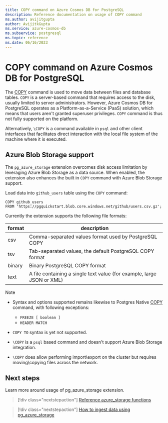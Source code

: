 ```yaml
---
title: COPY command on Azure Cosmos DB for PostgreSQL
description: Reference documentation on usage of COPY command
ms.author: avijitgupta
author: AvijitkGupta
ms.service: azure-cosmos-db
ms.subservice: postgresql
ms.topic: reference
ms.date: 06/16/2023
---
```


# COPY command on Azure Cosmos DB for PostgreSQL

The [COPY](https://www.postgresql.org/docs/current/sql-copy.html) command is used to move data between files and database tables. `COPY` is a server-based command that requires access to the disk, usually limited to server administrators. However, Azure Cosmos DB for PostgreSQL operates as a Platform-as-a-Service (PaaS) solution, which means that users aren't granted superuser privileges. `COPY` command is thus not fully supported on the platform.

Alternatively, `\COPY` is a command available in `psql` and other client interfaces that facilitates direct interaction with the local file system of the machine where it is executed.

## Azure Blob Storage support

The `pg_azure_storage` extension overcomes disk access limitation by leveraging Azure Blob Storage as a data source. When enabled, the extension also enhances the built in `COPY` command with Azure Blob Storage support.

Load data into `github_users` table using the `COPY` command:

```postgresql
COPY github_users
FROM 'https://pgquickstart.blob.core.windows.net/github/users.csv.gz';
```
Currently the extension supports the following file formats:

|format|description|
|------|-----------|
|csv|Comma-separated values format used by PostgreSQL COPY|
|tsv|Tab-separated values, the default PostgreSQL COPY format|
|binary|Binary PostgreSQL COPY format|
|text|A file containing a single text value (for example, large JSON or XML)|

> [!Note]
> * Syntax and options supported remains likewise to Postgres Native [COPY](https://www.postgresql.org/docs/current/sql-copy.html) command, with following exceptions:
>
>   - `FREEZE [ boolean ]`
>   - `HEADER MATCH`
>
> * `COPY TO` syntax is yet not supported.
>
> * `\COPY` is a `psql` based command and doesn't support Azure Blob Storage integration.
>
> * `\COPY` does allow performing import\export on the cluster but requires moving\copying files across the network.

## Next steps

Learn more around usage of pg_azure_storage extension.

> [!div class="nextstepaction"]
> [Reference azure_storage functions](reference-pg-azure-storage.md)

> [!div class="nextstepaction"]
> [How to ingest data using pg_azure_storage](howto-ingest-azure-blob-storage.md)